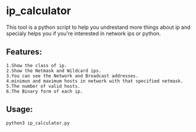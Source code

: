 # ip_calculator

This tool is a python script to help you undrestand more things about ip and specialy helps you if you're interested in network ips or python.


## Features:
	
	1.Show the class of ip.
	2.Show the Netmask and Wildcard ips.
	3.You can see the Network and Broadcast addresses.
	4.minimun and maximum hosts in network with that specified netmask.
	5.The number of valid hosts.
	6.The Binary form of each ip.
	
	
## Usage:

	python3 ip_calculator.py
	

